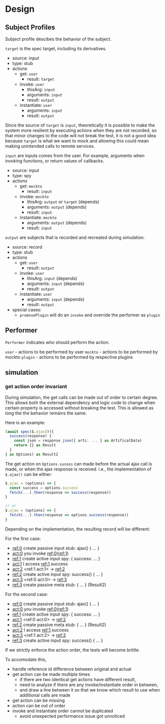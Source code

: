 # Design

## Subject Profiles

Subject profile descibes the behavior of the subject.

`target` is the spec target, including its derivatives.

- source: input
- type: stub
- actions
  - get: `user`
    - result: `target`
  - invoke: `user`
    - thisArg: `input`
    - arguments: `input`
    - result: `output`
  - instantiate: `user`
    - arguments: `input`
    - result: `output`

Since the source of `target` is `input`,
theoretically it is possible to make the system more resilient by executing actions when they are not recorded,
so that minor changes to the code will not break the test,
it is not a good idea because `target` is what we want to mock and allowing this could mean making unintended calls to remote services.

`input` are inputs comes from the user.
For example, arguments when invoking functions,
or return values of callbacks.

- source: input
- type: spy
- actions
  - get: `mockto`
    - result: `input`
  - invoke: `mockto`
    - thisArg: `output` or `target` (depends)
    - arguments: `output` (depends)
    - result: `input`
  - instantiate: `mockto`
    - arguments: `output` (depends)
    - result: `input`

`output` are subjects that is recorded and recreated during simulation.

- source: record
- type: stub
- actions
  - get: `user`
    - result: `output`
  - invoke: `user`
    - thisArg: `input` (depends)
    - arguments: `input` (depends)
    - result: `output`
  - instantiate: `user`
    - arguments: `input` (depends)
    - result: `output`
- special cases:
  - `promosePlugin` will do an `invoke` and override the performer as `plugin`

## Performer

`Performer` indicates who should perform the action.

`user` - actions to be performed by user
`mockto` - actions to be performed by mockto
`plugin` - actions to be performed by respective plugins

## simulation

### get action order invariant

During simulation,
the get calls can be made out of order to certain degree.
This allows both the external dependency and logic code to change when certain property is accessed without breaking the test.
This is allowed as long the the behavior remains the same.

Here is an example:

```ts
(await spec($.ajax))({
  success(response) {
    const json = response.json({ arti: ... } as ArtificalData)
    return {} as Result
  }
} as Options) as Result2
```

The get action on `Options.sucess` can made before the actual ajax call is made,
or when the ajax response is received.
i.e., the implementation of `$.ajax()` can be either:

```ts
$.ajax = (options) => {
  const success = options.success
  fetch(...).then(response => success(response))
}

// or
$.ajax = (options) => {
  fetch(...).then(response => options.success(response))
}
```

Depending on the implementation, the resulting record will be different:

For the first case:

- <ref:0> create passive input stub: ajax() { ... }
- <act:0> you invoke <ref:0>(<ref:1>)
- <ref:1> create active input spy: { success: ... }
- <act:1> I access <ref:1>.success
- <act:2> <ref:1 act:1> -> <ref:2>
- <ref:2> create active input spy: success() { ... }
- <act:3> <ref:0 act:0> -> <ref:3>
- <ref:3> create passive meta stub: { ... } (Result2)

For the second case:

- <ref:0> create passive input stub: ajax() { ... }
- <act:0> you invoke <ref:0>(<ref:1>)
- <ref:1> create active input spy: { success: ... }
- <act:1> <ref:0 act:0> -> <ref:2>
- <ref:2> create passive meta stub: { ... } (Result2)
- <act:2> I access <ref:1>.success
- <act:3> <ref:1 act:2> -> <ref:3>
- <ref:3> create active input spy: success() { ... }

If we strictly enforce the action order, the tests will become brittle.

To accomodate this,

- handle reference id difference between original and actual
- get action can be made multiple times
  - if there are two identical get actions have different result,
  - need to analyze if there are any invoke/instantiate order in between,
  - and draw a line between it so that we know which result to use when additional calls are made
- get action can be missing
- action can be out of order
- invoke and instantiate order cannot be duplicated
  - avoid unexpected performance issue got unnoticed
